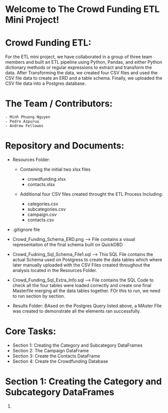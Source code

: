 # Welcome to The Crowd Funding ETL Mini Project!

# Crowd Funding ETL: 
For the ETL mini project, we have collaborated in a group of three team members and built an ETL pipeline using Python, Pandas, and either Python dictionary methods or regular expressions to extract and transform the data. After Transforming  the data, we created four CSV files and used the CSV file data to create an ERD and a table schema. Finally, we uploaded the CSV file data into a Postgres database.

# The Team / Contributors: 
    - Minh Phuong Nguyen
    - Pedro Azpurua
    - Andrew Fellowes

# Repository and Documents: 
- Resources Folder: 

    - Containing the initial two xlsx files  
        - crowdfunding.xlsx
        - contacts.xlsx
    
    - Additional four CSV files created throught the ETL Process Including: 
        - categories.csv
        - subcategories.csv
        - campaign.csv
        - contacts.csv

- .gitignore file

- Crowd_Funding_Schema_ERD.png --> File contains a visual representaiton of the final schema built on QuickDBD

- Crowd_Fudning_Sql_Schema_File1.sql --> This SQL File contains the actual Schema used on Postgress to create the data tables which where later manually uploaded with the CSV Files created throughout the analysis located in the Resources Folder.

- Crowd_Funding_Sql_Extra_Info.sql --> File contains the SQL Code to check all the four tables were loaded correctly and create one final Masterfile merging all the data tables together. FOr this to run, we need to run section by section.

- Results Folder:  BAsed on the Postgres Query listed above, a MAster FIle was created to demonstrate all the elements ran successfully. 



# Core Tasks: 
- Section 1: Creating the Category and Subcategory DataFrames
- Section 2: The Campaign DataFrame
- Section 3: Create the Contacts DataFrame
- Section 4: Create the Crowdfunding Database


# Section 1: Creating the Category and Subcategory DataFrames
1. 